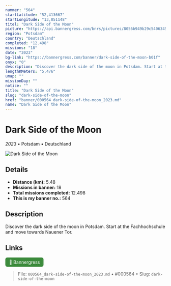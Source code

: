 ```yaml
---
nummer: "564"
startLatitude: "52,413667"
startLongitude: "13,051148"
titel: "Dark Side of the Moon"
picture: "https://api.bannergress.com/bnrs/pictures/8056b949b29c54063454af0daeea55b4"
region: "Potsdam"
country: "Deutschland"
completed: "12.498"
missions: "18"
date: "2023"
bg-link: "https://bannergress.com/banner/dark-side-of-the-moon-b01f"
onyx: "0"
description: "Discover the dark side of the moon in Potsdam. Start at the Fachhochschule and move towards Nauener Tor."
lengthKMeters: "5,476"
umap: ""
missionDay: ""
notice: ""
title: "Dark Side of the Moon"
slug: "dark-side-of-the-moon"
href: "banner/000564_dark-side-of-the-moon_2023.md"
name: "Dark Side of the Moon"
---
```

# Dark Side of the Moon

*2023* • Potsdam • Deutschland

![Dark Side of the Moon](https://api.bannergress.com/bnrs/pictures/8056b949b29c54063454af0daeea55b4)



## Details
- **Distance (km):** 5.48
- **Missions in banner:** 18
- **Total missions completed:** 12.498
- **This is my banner no.:** 564



## Description
Discover the dark side of the moon in Potsdam. Start at the Fachhochschule and move towards Nauener Tor.



## Links
<a href="https://bannergress.com/banner/dark-side-of-the-moon-b01f" target="_blank" style="display:inline-block;margin-right:8px;padding:6px 12px;background:#3c8b3c;color:#fff;text-decoration:none;border-radius:6px;">🔗 Bannergress</a>



> File: `000564_dark-side-of-the-moon_2023.md`
> • #000564
> • Slug: `dark-side-of-the-moon`
